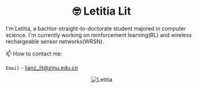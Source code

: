 <p align="center"> <h1 align="center"> 🤓 Letitia Lit</h1> </p>
<p align="center">
<a href="https://lianz-lit.github.io/" target="_blank"></a>
</p>

I'm Letitia, a bachlor-straight-to-doctorate student majored in computer science. 
I'm currently working on reinforcement learning(RL) and wireless rechargeable sensor networks(WRSN).

📫 How to contact me: 

<!-- `Website` - [lianz-lit](https://sourl.cn/86nVBD) -->

`Email` - [lianz_lit@zjnu.edu.cn](https://mail.163.com/)

<!-- `Ins` - [lianz-lit](https://www.instagram.com/lianzlit/) -->

<p align="center">
	<img src=https://github-readme-stats.vercel.app/api?username=letitia-lit&show_icons=true alt=Letitia />
</p>
